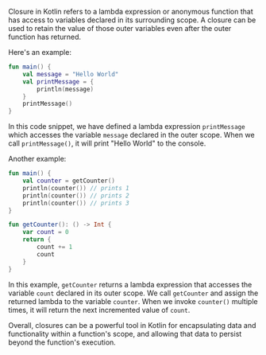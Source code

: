 Closure in Kotlin refers to a lambda expression or anonymous function that has access to variables declared in its surrounding scope. A closure can be used to retain the value of those outer variables even after the outer function has returned.

Here's an example:

```kotlin
fun main() {
    val message = "Hello World"
    val printMessage = {
        println(message)
    }
    printMessage()
}
```

In this code snippet, we have defined a lambda expression `printMessage` which accesses the variable `message` declared in the outer scope. When we call `printMessage()`, it will print "Hello World" to the console.

Another example:

```kotlin
fun main() {
    val counter = getCounter()
    println(counter()) // prints 1
    println(counter()) // prints 2
    println(counter()) // prints 3
}

fun getCounter(): () -> Int {
    var count = 0
    return {
        count += 1
        count
    }
}
```

In this example, `getCounter` returns a lambda expression that accesses the variable `count` declared in its outer scope. We call `getCounter` and assign the returned lambda to the variable `counter`. When we invoke `counter()` multiple times, it will return the next incremented value of `count`.

Overall, closures can be a powerful tool in Kotlin for encapsulating data and functionality within a function's scope, and allowing that data to persist beyond the function's execution.